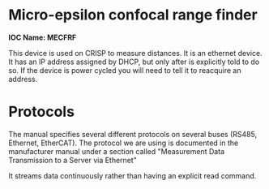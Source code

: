 # Micro-epsilon confocal range finder

**IOC Name: MECFRF**

This device is used on CRISP to measure distances. It is an ethernet device. It has an IP address assigned by DHCP, but only after is explicitly told to do so. If the device is power cycled you will need to tell it to reacquire an address.

# Protocols

The manual specifies several different protocols on several buses (RS485, Ethernet, EtherCAT). The protocol we are using is documented in the manufacturer manual under a section called "Measurement Data Transmission to a Server via Ethernet"

It streams data continuously rather than having an explicit read command.